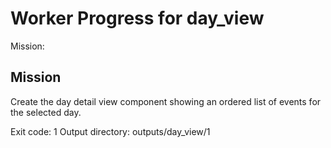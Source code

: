 # Worker Progress for day_view

Mission:
## Mission
Create the day detail view component showing an ordered list of events for the selected day.

Exit code: 1
Output directory: outputs/day_view/1
